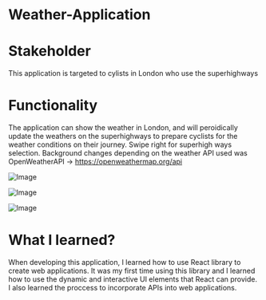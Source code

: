 # Weather-Application
# Stakeholder
This application is targeted to cylists in London who use the superhighways

# Functionality
The application can show the weather in London, and will peroidically update the weathers on the superhighways to prepare cyclists for the weather conditions on their journey.
Swipe right for superhigh ways selection.
Background changes depending on the weather
API used was OpenWeatherAPI -> https://openweathermap.org/api 


![Image](https://i.imgur.com/cuJgaTx.png)

![Image](https://i.imgur.com/Chch62J.png)

![Image](https://i.imgur.com/Z8M83SL.png)

# What I learned?
When developing this application, I learned how to use React library to create web applications. It was my first time using this library and I learned how to use the dynamic and interactive UI elements that React can provide. I also learned the proccess to incorporate APIs into web applications.
